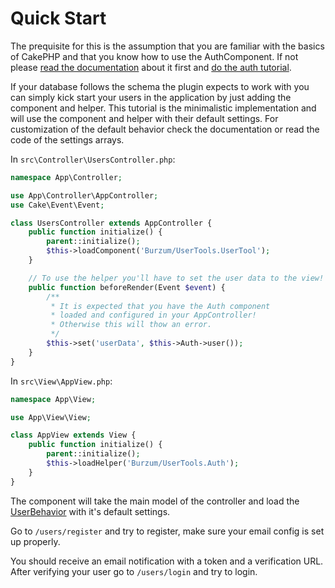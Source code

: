 Quick Start
===========

The prequisite for this is the assumption that you are familiar with the basics of CakePHP and that you know how to use the AuthComponent. If not please [read the documentation](http://book.cakephp.org/3.0/en/controllers/components/authentication.html) about it first and [do the auth tutorial](http://book.cakephp.org/3.0/en/tutorials-and-examples/blog-auth-example/auth.html).

If your database follows the schema the plugin expects to work with you can simply kick start your users in the application by just adding the component and helper. This tutorial is the minimalistic implementation and will use the component and helper with their default settings. For customization of the default behavior check the documentation or read the code of the settings arrays.

In `src\Controller\UsersController.php`:

```php
namespace App\Controller;

use App\Controller\AppController;
use Cake\Event\Event;

class UsersController extends AppController {
	public function initialize() {
		parent::initialize();
		$this->loadComponent('Burzum/UserTools.UserTool');
	}

	// To use the helper you'll have to set the user data to the view!
	public function beforeRender(Event $event) {
		/** 
		 * It is expected that you have the Auth component 
		 * loaded and configured in your AppController!
		 * Otherwise this will thow an error.
		 */
		$this->set('userData', $this->Auth->user());
	}
}
```

In `src\View\AppView.php`:

```php
namespace App\View;

use App\View\View;

class AppView extends View {
	public function initialize() {
		parent::initialize();
		$this->loadHelper('Burzum/UserTools.Auth');
	}
}
```

The component will take the main model of the controller and load the [UserBehavior](../Documentation/The-User-Behavior.md) with it's default settings.

Go to ```/users/register``` and try to register, make sure your email config is set up properly.

You should receive an email notification with a token and a verification URL. After verifying your user go to ```/users/login``` and try to login.

